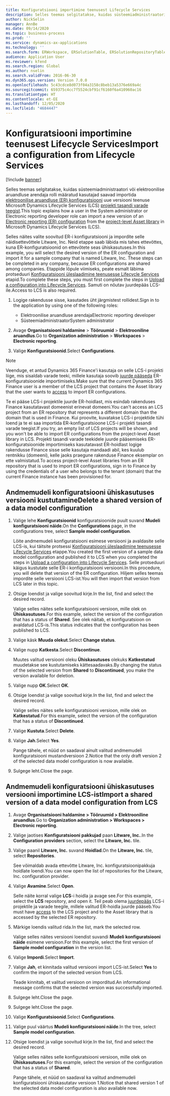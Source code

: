 ```yaml
---
title: Konfiguratsiooni importimine teenusest Lifecycle Services
description: Selles teemas selgitatakse, kuidas süsteemiadministraatori või elektroonilise aruandluse arendaja rolli määratud kasutajad saavad importida elektroonilise aruandluse (ER) konfiguratsiooni uue versiooni teenusest Microsoft Dynamics Lifecycle Services (LCS).
author: NickSelin
manager: AnnBe
ms.date: 09/14/2020
ms.topic: business-process
ms.prod: ''
ms.service: dynamics-ax-applications
ms.technology: ''
ms.search.form: ERWorkspace, ERSolutionTable, ERSolutionRepositoryTable, ERSolutionImport
audience: Application User
ms.reviewer: kfend
ms.search.region: Global
ms.author: nselin
ms.search.validFrom: 2016-06-30
ms.dyn365.ops.version: Version 7.0.0
ms.openlocfilehash: 5c43cdce8d073f04a3158c8beb13a5376e669a4c
ms.sourcegitcommit: 659375c4cc7f5524cbf91cf6160f6a410960ac16
ms.translationtype: HT
ms.contentlocale: et-EE
ms.lasthandoff: 12/05/2020
ms.locfileid: "4684447"
---
```

# <a name="import-a-configuration-from-lifecycle-services"></a><span data-ttu-id="057da-103">Konfiguratsiooni importimine teenusest Lifecycle Services</span><span class="sxs-lookup"><span data-stu-id="057da-103">Import a configuration from Lifecycle Services</span></span>

[!include [banner](../../includes/banner.md)]

<span data-ttu-id="057da-104">Selles teemas selgitatakse, kuidas süsteemiadministraatori või elektroonilise aruandluse arendaja rolli määratud kasutajad saavad importida [elektroonilise aruandluse (ER) konfiguratsiooni](../general-electronic-reporting.md#Configuration) uue versiooni teenuse Microsoft Dynamics Lifecycle Services (LCS) [projekti tasandi varade teegist](../../lifecycle-services/asset-library.md).</span><span class="sxs-lookup"><span data-stu-id="057da-104">This topic explains how a user in the System administrator or Electronic reporting developer role can import a new version of an [Electronic reporting (ER) configuration](../general-electronic-reporting.md#Configuration) from the [project-level Asset library](../../lifecycle-services/asset-library.md) in Microsoft Dynamics Lifecycle Services (LCS).</span></span>

<span data-ttu-id="057da-105">Selles näites valite soovitud ER-i konfiguratsiooni ja impordite selle näidisettevõttele Litware, Inc. Neid etappe saab läbida mis tahes ettevõttes, kuna ER-konfiguratsioonid on ettevõtete seas ühiskasutuses.</span><span class="sxs-lookup"><span data-stu-id="057da-105">In this example, you will select the desired version of the ER configuration and import it for a sample company that is named Litware, Inc. These steps can be completed in any company, because ER configurations are shared among companies.</span></span> <span data-ttu-id="057da-106">Etappide lõpule viimiseks, peate esmalt läbima protseduuri [Konfiguratsiooni üleslaadimine teenusesse Lifecycle Services](er-upload-configuration-into-lifecycle-services.md) etapid.</span><span class="sxs-lookup"><span data-stu-id="057da-106">To complete these steps, you must first complete the steps in [Upload a configuration into Lifecycle Services](er-upload-configuration-into-lifecycle-services.md).</span></span> <span data-ttu-id="057da-107">Samuti on nõutav juurdepääs LCS-ile.</span><span class="sxs-lookup"><span data-stu-id="057da-107">Access to LCS is also required.</span></span>

1. <span data-ttu-id="057da-108">Logige rakendusse sisse, kasutades üht järgmistest rollidest.</span><span class="sxs-lookup"><span data-stu-id="057da-108">Sign in to the application by using one of the following roles:</span></span>

    - <span data-ttu-id="057da-109">Elektroonilise aruandluse arendaja</span><span class="sxs-lookup"><span data-stu-id="057da-109">Electronic reporting developer</span></span>
    - <span data-ttu-id="057da-110">Süsteemiadministraator</span><span class="sxs-lookup"><span data-stu-id="057da-110">System administrator</span></span>

2. <span data-ttu-id="057da-111">Avage **Organisatsiooni haldamine** \> **Tööruumid** \> **Elektrooniline aruandlus**.</span><span class="sxs-lookup"><span data-stu-id="057da-111">Go to **Organization administration** \> **Workspaces** \> **Electronic reporting**.</span></span>
3. <span data-ttu-id="057da-112">Valige **Konfiguratsioonid**.</span><span class="sxs-lookup"><span data-stu-id="057da-112">Select **Configurations**.</span></span>

<a name="accessconditions"></a>
> [!NOTE]
> <span data-ttu-id="057da-113">Veenduge, et antud Dynamics 365 Finance'i kasutaja on selle LCS-i projekti liige, mis sisaldab varade teeki, millele kasutaja soovib [juurde pääseda](../../lifecycle-services/asset-library.md#asset-library-support) ER-konfiguratsioonide importimiseks.</span><span class="sxs-lookup"><span data-stu-id="057da-113">Make sure that the current Dynamics 365 Finance user is a member of the LCS project that contains the Asset library that the user wants to [access](../../lifecycle-services/asset-library.md#asset-library-support) to import ER configurations.</span></span>
>
> <span data-ttu-id="057da-114">Te ei pääse LCS-i projektile juurde ER-hoidlast, mis esindab rakenduses Finance kasutatavast domeenist erinevat domeeni.</span><span class="sxs-lookup"><span data-stu-id="057da-114">You can't access an LCS project from an ER repository that represents a different domain than the domain that is used in Finance.</span></span> <span data-ttu-id="057da-115">Kui proovite, kuvatakse LCS-i projektide tühi loend ja te ei saa importida ER-konfiguratsioone LCS-i projekti tasandi varade teegist.</span><span class="sxs-lookup"><span data-stu-id="057da-115">If you try, an empty list of LCS projects will be shown, and you won't be able to import ER configurations from the project-level Asset library in LCS.</span></span> <span data-ttu-id="057da-116">Projekti tasandi varade teekidele juurde pääsemiseks ER-konfiguratsioonide importimiseks kasutatavast ER-hoidlast logige rakendusse Finance sisse selle kasutaja mandaadi abil, kes kuulub rentnikku (domeeni), kelle jaoks praegune rakenduse Finance eksemplar on ette valmistatud.</span><span class="sxs-lookup"><span data-stu-id="057da-116">To access project-level Asset libraries from an ER repository that is used to import ER configurations, sign in to Finance by using the credentials of a user who belongs to the tenant (domain) that the current Finance instance has been provisioned for.</span></span>

## <a name="delete-a-shared-version-of-a-data-model-configuration"></a><span data-ttu-id="057da-117">Andmemudeli konfiguratsiooni ühiskasutuses versiooni kustutamine</span><span class="sxs-lookup"><span data-stu-id="057da-117">Delete a shared version of a data model configuration</span></span>

1. <span data-ttu-id="057da-118">Valige lehe **Konfiguratsioonid** konfiguratsioonide puult suvand **Mudeli konfiguratsiooni näide**.</span><span class="sxs-lookup"><span data-stu-id="057da-118">On the **Configurations** page, in the configurations tree, select **Sample model configuration**.</span></span>

    <span data-ttu-id="057da-119">Lõite andmemudeli konfiguratsiooni esimese versiooni ja avaldasite selle LCS-is, kui täitsite protsessi [Konfiguratsiooni üleslaadimine teenusesse Lifecycle Services](er-upload-configuration-into-lifecycle-services.md) etappe.</span><span class="sxs-lookup"><span data-stu-id="057da-119">You created the first version of a sample data model configuration and published it to LCS when you completed the steps in [Upload a configuration into Lifecycle Services](er-upload-configuration-into-lifecycle-services.md).</span></span> <span data-ttu-id="057da-120">Selle protseduuri käigus kustutate selle ER-i konfiguratsiooni versiooni.</span><span class="sxs-lookup"><span data-stu-id="057da-120">In this procedure, you will delete that version of the ER configuration.</span></span> <span data-ttu-id="057da-121">Hiljem selles teemas impordite selle versiooni LCS-ist.</span><span class="sxs-lookup"><span data-stu-id="057da-121">You will then import that version from LCS later in this topic.</span></span>

2. <span data-ttu-id="057da-122">Otsige loendist ja valige soovitud kirje.</span><span class="sxs-lookup"><span data-stu-id="057da-122">In the list, find and select the desired record.</span></span>

    <span data-ttu-id="057da-123">Valige selles näites selle konfiguratsiooni versioon, mille olek on **Ühiskasutuses**.</span><span class="sxs-lookup"><span data-stu-id="057da-123">For this example, select the version of the configuration that has a status of **Shared**.</span></span> <span data-ttu-id="057da-124">See olek näitab, et konfiguratsioon on avaldatud LCS-is.</span><span class="sxs-lookup"><span data-stu-id="057da-124">This status indicates that the configuration has been published to LCS.</span></span>

3. <span data-ttu-id="057da-125">Valige käsk **Muuda olekut**.</span><span class="sxs-lookup"><span data-stu-id="057da-125">Select **Change status**.</span></span>
4. <span data-ttu-id="057da-126">Valige nupp **Katkesta**.</span><span class="sxs-lookup"><span data-stu-id="057da-126">Select **Discontinue**.</span></span>

    <span data-ttu-id="057da-127">Muutes valitud versiooni oleku **Ühiskasutuses** olekuks **Katkestatud** muudetakse see kustutamiseks kättesaadavaks.</span><span class="sxs-lookup"><span data-stu-id="057da-127">By changing the status of the selected version from **Shared** to **Discontinued**, you make the version available for deletion.</span></span>

5. <span data-ttu-id="057da-128">Valige nupp **OK**.</span><span class="sxs-lookup"><span data-stu-id="057da-128">Select **OK**.</span></span>
6. <span data-ttu-id="057da-129">Otsige loendist ja valige soovitud kirje.</span><span class="sxs-lookup"><span data-stu-id="057da-129">In the list, find and select the desired record.</span></span>

    <span data-ttu-id="057da-130">Valige selles näites selle konfiguratsiooni versioon, mille olek on **Katkestatud**.</span><span class="sxs-lookup"><span data-stu-id="057da-130">For this example, select the version of the configuration that has a status of **Discontinued**.</span></span>

7. <span data-ttu-id="057da-131">Valige **Kustuta**.</span><span class="sxs-lookup"><span data-stu-id="057da-131">Select **Delete**.</span></span>
8. <span data-ttu-id="057da-132">Valige **Jah**.</span><span class="sxs-lookup"><span data-stu-id="057da-132">Select **Yes**.</span></span>

    <span data-ttu-id="057da-133">Pange tähele, et nüüd on saadaval ainult valitud andmemudeli konfiguratsiooni mustandversioon 2.</span><span class="sxs-lookup"><span data-stu-id="057da-133">Notice that the only draft version 2 of the selected data model configuration is now available.</span></span>

9. <span data-ttu-id="057da-134">Sulgege leht.</span><span class="sxs-lookup"><span data-stu-id="057da-134">Close the page.</span></span>

## <a name="import-a-shared-version-of-a-data-model-configuration-from-lcs"></a><span data-ttu-id="057da-135">Andmemudeli konfiguratsiooni ühiskasutuses versiooni importimine LCS-ist</span><span class="sxs-lookup"><span data-stu-id="057da-135">Import a shared version of a data model configuration from LCS</span></span>

1. <span data-ttu-id="057da-136">Avage **Organisatsiooni haldamine \> Tööruumid \> Elektrooniline aruandlus**.</span><span class="sxs-lookup"><span data-stu-id="057da-136">Go to **Organization administration \> Workspaces \> Electronic reporting**.</span></span>

2. <span data-ttu-id="057da-137">Valige jaotises **Konfiguratsiooni pakkujad** paan **Litware, Inc.**.</span><span class="sxs-lookup"><span data-stu-id="057da-137">In the **Configuration providers** section, select the **Litware, Inc.** tile.</span></span>

3. <span data-ttu-id="057da-138">Valige paanil **Litware, Inc.** suvand **Hoidlad**.</span><span class="sxs-lookup"><span data-stu-id="057da-138">On the **Litware, Inc.** tile, select **Repositories**.</span></span>

    <span data-ttu-id="057da-139">See võimaldab avada ettevõtte Litware, Inc. konfiguratsioonipakkuja hoidlate loendi.</span><span class="sxs-lookup"><span data-stu-id="057da-139">You can now open the list of repositories for the Litware, Inc. configuration provider.</span></span>

4. <span data-ttu-id="057da-140">Valige **Avamine**.</span><span class="sxs-lookup"><span data-stu-id="057da-140">Select **Open**.</span></span>

    <span data-ttu-id="057da-141">Selle näite korral valige **LCS**-i hoidla ja avage see.</span><span class="sxs-lookup"><span data-stu-id="057da-141">For this example, select the **LCS** repository, and open it.</span></span> <span data-ttu-id="057da-142">Teil peab olema [juurdepääs](#accessconditions) LCS-i projektile ja varade teegile, millele valitud ER-hoidla juurde pääseb.</span><span class="sxs-lookup"><span data-stu-id="057da-142">You must have [access](#accessconditions) to the LCS project and to the Asset library that is accessed by the selected ER repository.</span></span>

5. <span data-ttu-id="057da-143">Märkige loendis valitud rida.</span><span class="sxs-lookup"><span data-stu-id="057da-143">In the list, mark the selected row.</span></span>

    <span data-ttu-id="057da-144">Valige selles näites versiooni loendist suvandi **Mudeli konfiguratsiooni näide** esimene versioon.</span><span class="sxs-lookup"><span data-stu-id="057da-144">For this example, select the first version of **Sample model configuration** in the version list.</span></span>

6. <span data-ttu-id="057da-145">Valige **Impordi**.</span><span class="sxs-lookup"><span data-stu-id="057da-145">Select **Import**.</span></span>
7. <span data-ttu-id="057da-146">Valige **Jah**, et kinnitada valitud versiooni import LCS-ist.</span><span class="sxs-lookup"><span data-stu-id="057da-146">Select **Yes** to confirm the import of the selected version from LCS.</span></span>

    <span data-ttu-id="057da-147">Teade kinnitab, et valitud versioon on imporditud.</span><span class="sxs-lookup"><span data-stu-id="057da-147">An informational message confirms that the selected version was successfully imported.</span></span>

8. <span data-ttu-id="057da-148">Sulgege leht.</span><span class="sxs-lookup"><span data-stu-id="057da-148">Close the page.</span></span>
9. <span data-ttu-id="057da-149">Sulgege leht.</span><span class="sxs-lookup"><span data-stu-id="057da-149">Close the page.</span></span>
10. <span data-ttu-id="057da-150">Valige **Konfiguratsioonid**.</span><span class="sxs-lookup"><span data-stu-id="057da-150">Select **Configurations**.</span></span>
11. <span data-ttu-id="057da-151">Valige puul väärtus **Mudeli konfiguratsiooni näide**.</span><span class="sxs-lookup"><span data-stu-id="057da-151">In the tree, select **Sample model configuration**.</span></span>
12. <span data-ttu-id="057da-152">Otsige loendist ja valige soovitud kirje.</span><span class="sxs-lookup"><span data-stu-id="057da-152">In the list, find and select the desired record.</span></span>

    <span data-ttu-id="057da-153">Valige selles näites selle konfiguratsiooni versioon, mille olek on **Ühiskasutuses**.</span><span class="sxs-lookup"><span data-stu-id="057da-153">For this example, select the version of the configuration that has a status of **Shared**.</span></span>

    <span data-ttu-id="057da-154">Pange tähele, et nüüd on saadaval ka valitud andmemudeli konfiguratsiooni ühiskasutatav versioon 1.</span><span class="sxs-lookup"><span data-stu-id="057da-154">Notice that shared version 1 of the selected data model configuration is also available now.</span></span>
